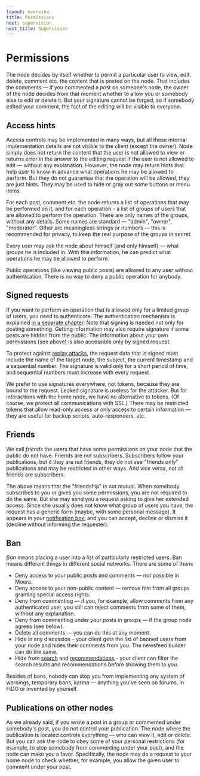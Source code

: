 ```yaml
---
layout: overview
title: Permissions
next: supervision
next_title: Supervision
---
```


# Permissions

The node decides by itself whether to permit a particular user to view,
edit, delete, comment etc. the content that is posted on the node. That
includes the comments — if you commented a post on someone's node, the
owner of the node decides from that moment whether to allow you or
somebody else to edit or delete it. But your signature cannot be forged,
so if somebody edited your comment, the fact of the editing will be
visible to everyone.

## Access hints

Access controls may be implemented in many ways, but all these internal
implementation details are not visible to the client (except the owner).
Node simply does not return the content that the user is not allowed to
view or returns error in the answer to the editing request if the user
is not allowed to edit — without any explanation. However, the node may
return hints that help user to know in advance what operations he may be
allowed to perform. But they do not guarantee that the operation will be
allowed, they are just hints. They may be used to hide or gray out some
buttons or menu items.

For each post, comment etc. the node returns a list of operations that
may be performed on it, and for each operation - a list of groups of
users that are allowed to perform the operation. There are only names of
the groups, without any details. Some names are standard — "admin",
"owner", "moderator". Other are meaningless strings or numbers — this is
recommended for privacy, to keep the real purpose of the groups in
secret.

Every user may ask the node about himself (and only himself) — what
groups he is included in. With this information, he can predict what
operations he may be allowed to perform.

Public operations (like viewing public posts) are allowed to any user
without authentication. There is no way to deny a public operation for
anybody.

## Signed requests

If you want to perform an operation that is allowed only for a limited
group of users, you need to authenticate. The authentication mechanism
is explained [in a separate chapter][1]. Note that signing is needed not
only for posting something. Getting information may also require
signature if some posts are hidden from the public. The information
about your own permissions (see above) is also accessible only by signed
request.

To protect against [replay attacks][2], the request data that is signed
must include the name of the target node, the subject, the current
timestamp and a sequential number. The signature is valid only for a
short period of time, and sequential numbers must increase with every
request.

We prefer to use signatures everywhere, not tokens, because they are
bound to the request. Leaked signature is useless for the attacker. But
for interactions with the home node, we have no alternative to tokens.
(Of course, we protect all communications with SSL.) There may be
restricted tokens that allow read-only access or only access to certain
information — they are useful for backup scripts, auto-responders, etc.

## Friends

We call *friends* the users that have some permissions on your node that
the public do not have. Friends are not subscribers. Subscribers follow your
publications, but if they are not friends, they do not see "friends
only" publications and may be restricted in other ways. And vice versa,
not all friends are subscribers.

The above means that the "friendship" is not mutual. When somebody
subscribes to you or gives you some permissions, you are not required to
do the same. But she may send you a request asking to give her extended
access. Since she usually does not know what group of users you have, the
request has a generic form (maybe, with some personal message). It
appears in your [notification box][3], and you can accept, decline or
dismiss it (decline without informing the requester).

## Ban

*Ban* means placing a user into a list of particularly restricted users.
Ban means different things in different social networks. There are some
of them:

* Deny access to your public posts and comments — not possible in Moera.
* Deny access to your non-public content — remove him from all groups
  granting special access rights.
* Deny from commenting — if you, for example, allow comments from any
  authenticated user, you still can reject comments from some of them,
  without any explanation.
* Deny from commenting under your posts in groups — if the group node
  agrees (see below).
* Delete all comments — you can do this at any moment.
* Hide in any discussion - your client gets the list of banned users
  from your node and hides their comments from you. The newsfeed builder
  can do the same.
* Hide from [search][4] and [recommendations][4] - your client can
  filter the search results and recommendations before showing them to
  you.

Besides of bans, nobody can stop you from implementing any system of
warnings, temporary bans, karma — anything you've seen on forums, in
FIDO or invented by yourself.

## Publications on other nodes

As we already said, if you wrote a post in a group or commented under
somebody's post, you do not control your publication. The node where
the publication is located controls everything — who can view it, edit
or delete. But you can ask the node to obey some of your personal
restrictions (for example, to stop somebody from commenting under your
post), and the node can make you a favor. Specifically, the node may do a
request to your home node to check whether, for example, you allow the
given user to comment under your post. 

[1]: /overview/authentication.html
[2]: https://en.wikipedia.org/wiki/Replay_attack
[3]: /overview/newsfeed.html
[4]: /overview/other.html
